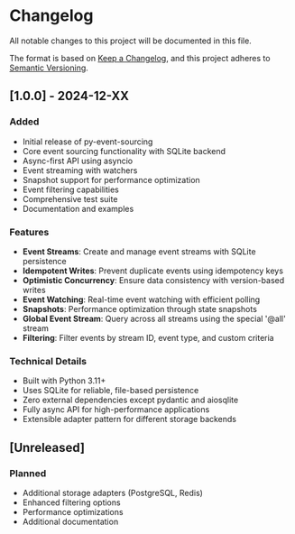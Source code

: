 # Changelog

All notable changes to this project will be documented in this file.

The format is based on [Keep a Changelog](https://keepachangelog.com/en/1.0.0/),
and this project adheres to [Semantic Versioning](https://semver.org/spec/v2.0.0.html).

## [1.0.0] - 2024-12-XX

### Added
- Initial release of py-event-sourcing
- Core event sourcing functionality with SQLite backend
- Async-first API using asyncio
- Event streaming with watchers
- Snapshot support for performance optimization
- Event filtering capabilities
- Comprehensive test suite
- Documentation and examples

### Features
- **Event Streams**: Create and manage event streams with SQLite persistence
- **Idempotent Writes**: Prevent duplicate events using idempotency keys
- **Optimistic Concurrency**: Ensure data consistency with version-based writes
- **Event Watching**: Real-time event watching with efficient polling
- **Snapshots**: Performance optimization through state snapshots
- **Global Event Stream**: Query across all streams using the special '@all' stream
- **Filtering**: Filter events by stream ID, event type, and custom criteria

### Technical Details
- Built with Python 3.11+
- Uses SQLite for reliable, file-based persistence
- Zero external dependencies except pydantic and aiosqlite
- Fully async API for high-performance applications
- Extensible adapter pattern for different storage backends

## [Unreleased]

### Planned
- Additional storage adapters (PostgreSQL, Redis)
- Enhanced filtering options
- Performance optimizations
- Additional documentation
